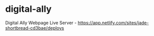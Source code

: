 # digital-ally
Digital Ally Webpage
Live Server - https://app.netlify.com/sites/jade-shortbread-cd3bae/deploys
